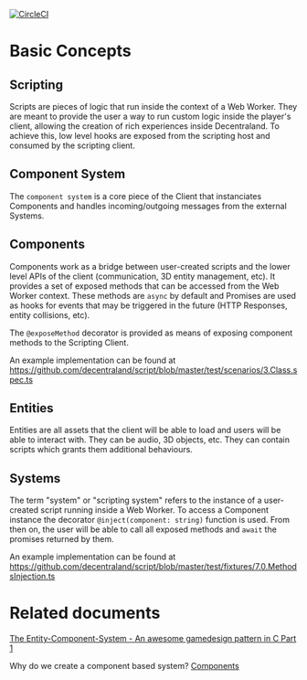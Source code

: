 [![CircleCI](https://circleci.com/gh/decentraland/metaverse-rpc.svg?style=svg&circle-token=33a7ab6330a3c900c456c0367c118d912e48f484)](https://circleci.com/gh/decentraland/metaverse-rpc)

# Basic Concepts

## Scripting

Scripts are pieces of logic that run inside the context of a Web Worker. They are meant to provide the user a way to run custom logic inside the player's client, allowing the creation of rich experiences inside Decentraland. To achieve this, low level hooks are exposed from the scripting host and consumed by the scripting client.

## Component System

The `component system` is a core piece of the Client that instanciates Components and handles incoming/outgoing messages from the external Systems.

## Components

Components work as a bridge between user-created scripts and the lower level APIs of the client (communication, 3D entity management, etc). It provides a set of exposed methods that can be accessed from the Web Worker context. These methods are `async` by default and Promises are used as hooks for events that may be triggered in the future (HTTP Responses, entity collisions, etc).

The `@exposeMethod` decorator is provided as means of exposing component methods to the Scripting Client.

An example implementation can be found at https://github.com/decentraland/script/blob/master/test/scenarios/3.Class.spec.ts

## Entities

Entities are all assets that the client will be able to load and users will be able to interact with. They can be audio, 3D objects, etc. They can contain scripts which grants them additional behaviours.

## Systems

The term "system" or "scripting system" refers to the instance of a user-created script running inside a Web Worker. To access a Component instance the decorator `@inject(component: string)` function is used. From then on, the user will be able to call all exposed methods and `await` the promises returned by them.

An example implementation can be found at https://github.com/decentraland/script/blob/master/test/fixtures/7.0.MethodsInjection.ts

# Related documents

[The Entity-Component-System - An awesome gamedesign pattern in C Part 1](https://www.gamasutra.com/blogs/TobiasStein/20171122/310172/The_EntityComponentSystem__An_awesome_gamedesign_pattern_in_C_Part_1.php)

Why do we create a component based system? [Components](http://gameprogrammingpatterns.com/component.html)
